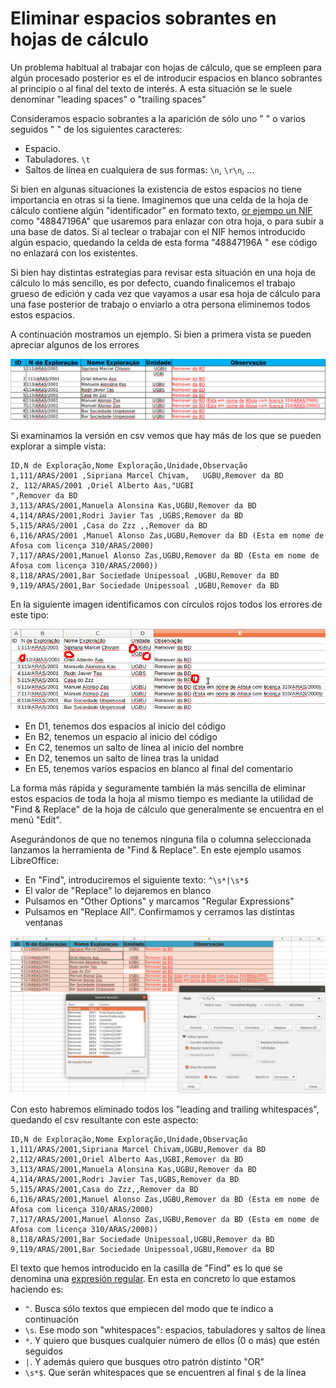 # Eliminar espacios sobrantes en hojas de cálculo

Un problema habitual al trabajar con hojas de cálculo, que se empleen para algún procesado posterior es el de introducir espacios en blanco sobrantes al principio o al final del texto de interés. A esta situación se le suele denominar "leading spaces" o "trailing spaces"

Consideramos espacio sobrantes a la aparición de sólo uno " " o varios seguidos " " de los siguientes caracteres:

-   Espacio. ` `
-   Tabuladores. `\t`
-   Saltos de línea en cualquiera de sus formas: `\n`, `\r\n`, ...

Si bien en algunas situaciones la existencia de estos espacios no tiene importancia en otras si la tiene. Imaginemos que una celda de la hoja de cálculo contiene algún "identificador" en formato texto, [or ejempo un NIF](https://generadordni.es/#dni) como "48847196A" que usaremos para enlazar con otra hoja, o para subir a una base de datos. Si al teclear o trabajar con el NIF hemos introducido algún espacio, quedando la celda de esta forma "48847196A " ese código no enlazará con los existentes.

Si bien hay distintas estrategias para revisar esta situación en una hoja de cálculo lo más sencillo, es por defecto, cuando finalicemos el trabajo grueso de edición y cada vez que vayamos a usar esa hoja de cálculo para una fase posterior de trabajo o enviarlo a otra persona eliminemos todos estos espacios.

A continuación mostramos un ejemplo. Si bien a primera vista se pueden apreciar algunos de los errores

![1](eliminar_espacios_sobrantes_1.png)

Si examinamos la versión en csv vemos que hay más de los que se pueden explorar a simple vista:

```csv
ID,N de Exploração,Nome Exploração,Unidade,Observação
1,111/ARAS/2001 ,Sipriana Marcel Chivam,   UGBU,Remover da BD
2, 112/ARAS/2001 ,Oriel Alberto Aas,"UGBI
",Remover da BD
3,113/ARAS/2001,Manuela Alonsina Kas,UGBU,Remover da BD
4,114/ARAS/2001,Rodri Javier Tas ,UGBS,Remover da BD
5,115/ARAS/2001 ,Casa do Zzz ,,Remover da BD  
6,116/ARAS/2001 ,Manuel Alonso Zas,UGBU,Remover da BD (Esta em nome de Afosa com licença 310/ARAS/2000)
7,117/ARAS/2001,Manuel Alonso Zas,UGBU,Remover da BD (Esta em nome de Afosa com licença 310/ARAS/2000))
8,118/ARAS/2001,Bar Sociedade Unipessoal ,UGBU,Remover da BD
9,119/ARAS/2001,Bar Sociedade Unipessoal ,UGBU,Remover da BD
```

En la siguiente imagen identificamos con círculos rojos todos los errores de este tipo:

![2](eliminar_espacios_sobrantes_2.png)

-   En D1, tenemos dos espacios al inicio del código
-   En B2, tenemos un espacio al inicio del código
-   En C2, tenemos un salto de línea al inicio del nombre
-   En D2, tenemos un salto de línea tras la unidad
-   En E5, tenemos varios espacios en blanco al final del comentario

La forma más rápida y seguramente también la más sencilla de eliminar estos espacios de toda la hoja al mismo tiempo es mediante la utilidad de "Find & Replace" de la hoja de cálculo que generalmente se encuentra en el menú "Edit".

Asegurándonos de que no tenemos ninguna fila o columna seleccionada lanzamos la herramienta de "Find & Replace". En este ejemplo usamos LibreOffice:

-   En "Find", introduciremos el siguiente texto: `^\s*|\s*$`
-   El valor de "Replace" lo dejaremos en blanco
-   Pulsamos en "Other Options" y marcamos "Regular Expressions"
-   Pulsamos en "Replace All". Confirmamos y cerramos las distintas ventanas

![3](eliminar_espacios_sobrantes_3.png)

Con esto habremos eliminado todos los "leading and trailing whitespaces", quedando el csv resultante con este aspecto:

```csv
ID,N de Exploração,Nome Exploração,Unidade,Observação
1,111/ARAS/2001,Sipriana Marcel Chivam,UGBU,Remover da BD
2,112/ARAS/2001,Oriel Alberto Aas,UGBI,Remover da BD
3,113/ARAS/2001,Manuela Alonsina Kas,UGBU,Remover da BD
4,114/ARAS/2001,Rodri Javier Tas,UGBS,Remover da BD
5,115/ARAS/2001,Casa do Zzz,,Remover da BD
6,116/ARAS/2001,Manuel Alonso Zas,UGBU,Remover da BD (Esta em nome de Afosa com licença 310/ARAS/2000)
7,117/ARAS/2001,Manuel Alonso Zas,UGBU,Remover da BD (Esta em nome de Afosa com licença 310/ARAS/2000))
8,118/ARAS/2001,Bar Sociedade Unipessoal,UGBU,Remover da BD
9,119/ARAS/2001,Bar Sociedade Unipessoal,UGBU,Remover da BD
```

El texto que hemos introducido en la casilla de "Find" es lo que se denomina una [expresión regular](https://regex101.com/). En esta en concreto lo que estamos haciendo es:

-   `^`. Busca sólo textos que empiecen del modo que te indico a continuación
-   `\s`. Ese modo son "whitespaces": espacios, tabuladores y saltos de línea
-   `*`. Y quiero que busques cualquier número de ellos (0 o más) que estén seguidos
-   `|`. Y además quiero que busques otro patrón distinto "OR"
-   `\s*$`. Que serán whitespaces que se encuentren al final `$` de la línea
